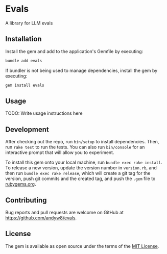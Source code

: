 # Evals

A library for LLM evals

## Installation

Install the gem and add to the application's Gemfile by executing:

```bash
bundle add evals
```

If bundler is not being used to manage dependencies, install the gem by executing:

```bash
gem install evals
```

## Usage

TODO: Write usage instructions here

## Development

After checking out the repo, run `bin/setup` to install dependencies. Then, run `rake test` to run the tests. You can also run `bin/console` for an interactive prompt that will allow you to experiment.

To install this gem onto your local machine, run `bundle exec rake install`. To release a new version, update the version number in `version.rb`, and then run `bundle exec rake release`, which will create a git tag for the version, push git commits and the created tag, and push the `.gem` file to [rubygems.org](https://rubygems.org).

## Contributing

Bug reports and pull requests are welcome on GitHub at https://github.com/andyw8/evals.

## License

The gem is available as open source under the terms of the [MIT License](https://opensource.org/licenses/MIT).
